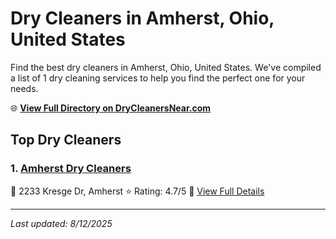 # Dry Cleaners in Amherst, Ohio, United States

Find the best dry cleaners in Amherst, Ohio, United States. We've compiled a list of 1 dry cleaning services to help you find the perfect one for your needs.

🌐 **[View Full Directory on DryCleanersNear.com](https://drycleanersnear.com/city/US/Ohio/Amherst)**

## Top Dry Cleaners

### 1. [Amherst Dry Cleaners](https://drycleanersnear.com/dryCleaner/6875b66a9b5c02c2ea277f22/amherst-dry-cleaners)
📍 2233 Kresge Dr, Amherst
⭐ Rating: 4.7/5
🔗 [View Full Details](https://drycleanersnear.com/dryCleaner/6875b66a9b5c02c2ea277f22/amherst-dry-cleaners)


---

*Last updated: 8/12/2025*
